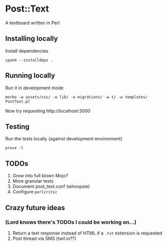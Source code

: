 # Post::Text

A textboard written in Perl

## Installing locally

Install dependencies

    cpanm --installdeps .

## Running locally

Run it in development mode

    morbo -w assets/css/ -w lib/ -w migrations/ -w t/ -w templates/ PostText.pl

Now try requesting http://localhost:3000

## Testing

Run the tests locally (against development environment)

    prove -l

## TODOs

1. Grow into full blown Mojo?
1. More granular tests
1. Document post_text.conf (whoopsie)
1. Configure `perlcritic`

## Crazy future ideas

### (Lord knows there's TODOs I could be working on...)

1. Return a text response instead of HTML if a `.txt` extension is requested
1. Post thread via SMS (twil.io??)
